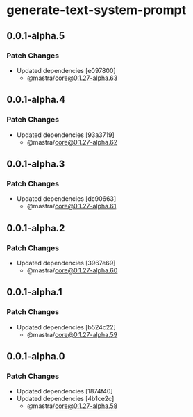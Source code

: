 # generate-text-system-prompt

## 0.0.1-alpha.5

### Patch Changes

- Updated dependencies [e097800]
  - @mastra/core@0.1.27-alpha.63

## 0.0.1-alpha.4

### Patch Changes

- Updated dependencies [93a3719]
  - @mastra/core@0.1.27-alpha.62

## 0.0.1-alpha.3

### Patch Changes

- Updated dependencies [dc90663]
  - @mastra/core@0.1.27-alpha.61

## 0.0.1-alpha.2

### Patch Changes

- Updated dependencies [3967e69]
  - @mastra/core@0.1.27-alpha.60

## 0.0.1-alpha.1

### Patch Changes

- Updated dependencies [b524c22]
  - @mastra/core@0.1.27-alpha.59

## 0.0.1-alpha.0

### Patch Changes

- Updated dependencies [1874f40]
- Updated dependencies [4b1ce2c]
  - @mastra/core@0.1.27-alpha.58
